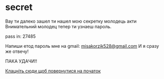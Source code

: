 # secret
Вау ти далеко зашел ти нашел мою секретку молодець акти
Внимательний молодец тепер ти узнаеш пароль.

pass in: 27485

Напиши етод пароль мне на 
gmail: misakorzik528@gmail.com
И я сразу же отвечу! 

ПАКА УДАЧИ!!

<a href="README.md">Клацніть сюди щоб повернутися на початок</a>
